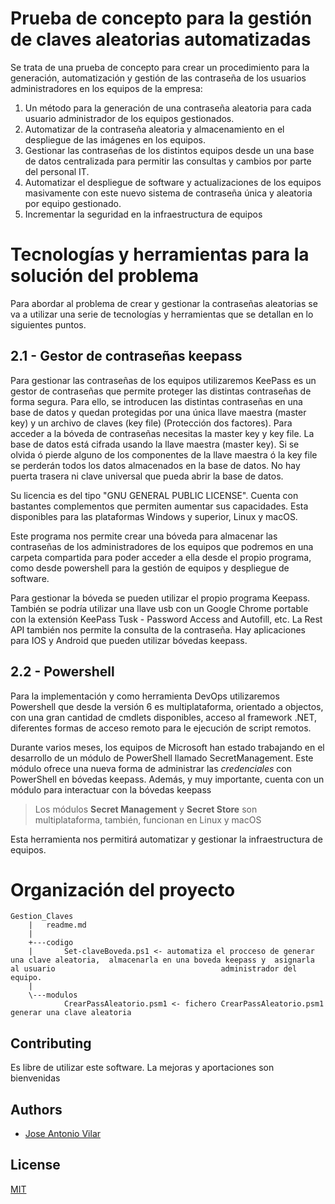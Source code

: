 # Prueba de concepto para la gestión de claves aleatorias automatizadas

Se trata de una prueba de concepto para crear un procedimiento para la generación, automatización y gestión de las contraseña de los usuarios administradores en los equipos de la empresa:
1. Un método para la generación de una contraseña aleatoria  para cada usuario administrador de los equipos gestionados.
2. Automatizar de la contraseña aleatoria y almacenamiento en el despliegue de las imágenes en los equipos.
3. Gestionar las contraseñas de los distintos equipos desde un una base de datos centralizada para permitir las consultas y cambios por parte del personal IT.
4. Automatizar el despliegue de software y actualizaciones de los equipos masivamente con este nuevo sistema de contraseña única y aleatoria por equipo gestionado.
5. Incrementar la seguridad en la infraestructura de equipos

# Tecnologías y herramientas para la solución del problema

Para abordar al problema de crear y gestionar la contraseñas aleatorias se va a utilizar una serie de tecnologías y herramientas que se detallan en lo siguientes puntos.

## 2.1 - Gestor de contraseñas keepass

Para gestionar las contraseñas de los equipos utilizaremos KeePass  es un gestor de contraseñas que permite proteger las distintas contraseñas de forma segura. Para ello, se introducen las distintas contraseñas en una base de datos y quedan protegidas por una única llave maestra (master key) y un archivo de claves (key file) (Protección dos factores). Para acceder a la bóveda de contraseñas necesitas la master key y key file. La base de datos está cifrada usando la llave maestra (master key). Si se olvida ó pierde alguno de los componentes de la llave maestra ó la key file se perderán todos los datos almacenados en la base de datos. No hay puerta trasera ni clave universal que pueda abrir la base de datos. 

Su licencia es del tipo "GNU GENERAL PUBLIC LICENSE". Cuenta con bastantes complementos que permiten aumentar sus capacidades. Esta disponibles para las plataformas Windows y superior, Linux y macOS.

Este programa nos permite crear una bóveda para almacenar las  contraseñas de los administradores de los equipos que podremos en una carpeta compartida para poder acceder a ella desde el propio programa, como desde powershell  para la gestión de equipos y despliegue de software.

Para gestionar la bóveda se pueden  utilizar el propio programa Keepass.  También se podría utilizar una llave usb con un Google Chrome portable con la extensión KeePass Tusk - Password Access and Autofill, etc.  La Rest API también nos permite la consulta de la contraseña.  Hay aplicaciones para IOS y Android que pueden utilizar bóvedas keepass.

## 2.2 - Powershell

Para la implementación y  como herramienta DevOps utilizaremos Powershell que desde la versión 6 es multiplataforma, orientado a objectos, con una gran cantidad de cmdlets disponibles, acceso al framework .NET, diferentes formas de acceso remoto para le ejecución de script remotos.

Durante varios meses, los equipos de Microsoft han estado trabajando en el desarrollo de un módulo de PowerShell llamado SecretManagement. Este módulo ofrece una nueva forma de administrar las *credenciales* con PowerShell en bóvedas keepass.  Además, y muy importante,  cuenta con un módulo para interactuar con la bóvedas keepass

> Los módulos **Secret Management** y **Secret Store** son multiplataforma, también, funcionan en Linux y macOS 

Esta herramienta nos permitirá automatizar y gestionar la infraestructura de equipos.

# Organización del proyecto

```
Gestion_Claves
    |   readme.md
    |   
    +---codigo
    |       Set-claveBoveda.ps1 <- automatiza el procceso de generar una clave aleatoria,  almacenarla en una boveda keepass y  asignarla al usuario                                     administrador del equipo.
    |       
    \---modulos
            CrearPassAleatorio.psm1 <- fichero CrearPassAleatorio.psm1  generar una clave aleatoria
```

## Contributing

Es libre de utilizar este software. La mejoras y aportaciones son bienvenidas


## Authors

- [Jose Antonio Vilar](joseantonio.vilar@upm.es)


## License

[MIT](https://choosealicense.com/licenses/mit/)
